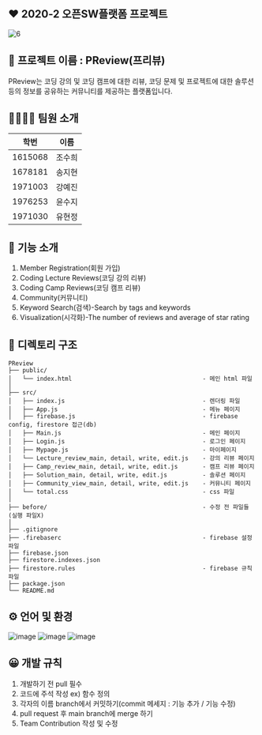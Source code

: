 ## ❤️ 2020-2 오픈SW플랫폼 프로젝트

![6](https://user-images.githubusercontent.com/67186222/99868507-7d630780-2c06-11eb-9ef3-495048b7c05a.JPG)


## 📖 프로젝트 이름 : PReview(프리뷰)
PReview는 코딩 강의 및 코딩 캠프에 대한 리뷰, 코딩 문제 및 프로젝트에 대한 솔루션 등의 정보를 공유하는 커뮤니티를 제공하는 플랫폼입니다.


## 👨‍👩‍👦‍👦 팀원 소개
|학번|이름|
|------|---|
|1615068|조수희|
|1678181|송지현|
|1971003|강예진|
|1976253|윤수지|
|1971030|유현정|


## 📲 기능 소개
1. Member Registration(회원 가입)
2. Coding Lecture Reviews(코딩 강의 리뷰)
3. Coding Camp Reviews(코딩 캠프 리뷰)
4. Community(커뮤니티)
5. Keyword Search(검색)-Search by tags and keywords
6. Visualization(시각화)-The number of reviews and average of star rating


## 📁 디렉토리 구조
```
PReview
├── public/
│   └── index.html                                     - 메인 html 파일
│
├── src/
│   ├── index.js                                       - 렌더링 파일
│   ├── App.js                                         - 메뉴 페이지
│   ├── firebase.js                                    - firebase config, firestore 접근(db)
│   ├── Main.js                                        - 메인 페이지
│   ├── Login.js                                       - 로그인 페이지
│   ├── Mypage.js                                      - 마이페이지
│   └── Lecture_review_main, detail, write, edit.js    - 강의 리뷰 페이지
│   ├── Camp_review_main, detail, write, edit.js       - 캠프 리뷰 페이지
│   ├── Solution_main, detail, write, edit.js          - 솔루션 페이지
│   ├── Community_view_main, detail, write, edit.js    - 커뮤니티 페이지
│   └── total.css                                      - css 파일
│
├── before/                                            - 수정 전 파일들(실행 파일X)
│ 
├── .gitignore
├── .firebaserc                                        - firebase 설정 파일
├── firebase.json
├── firestore.indexes.json
├── firestore.rules                                    - firebase 규칙 파일
├── package.json
└── README.md
```

## ⚙️ 언어 및 환경
![image](https://user-images.githubusercontent.com/67186222/102082427-48d51b00-3e55-11eb-90a8-9f285b42512c.png)
![image](https://user-images.githubusercontent.com/67186222/102082473-61453580-3e55-11eb-8029-9aac0d8fda16.png)
![image](https://user-images.githubusercontent.com/67186222/102452300-79979900-407d-11eb-8630-3c25404fd143.png)


## 😀 개발 규칙
1. 개발하기 전 pull 필수
2. 코드에 주석 작성 ex) 함수 정의
3. 각자의 이름 branch에서 커밋하기(commit 메세지 : 기능 추가 / 기능 수정)
4. pull request 후 main branch에 merge 하기
5. Team Contribution 작성 및 수정
